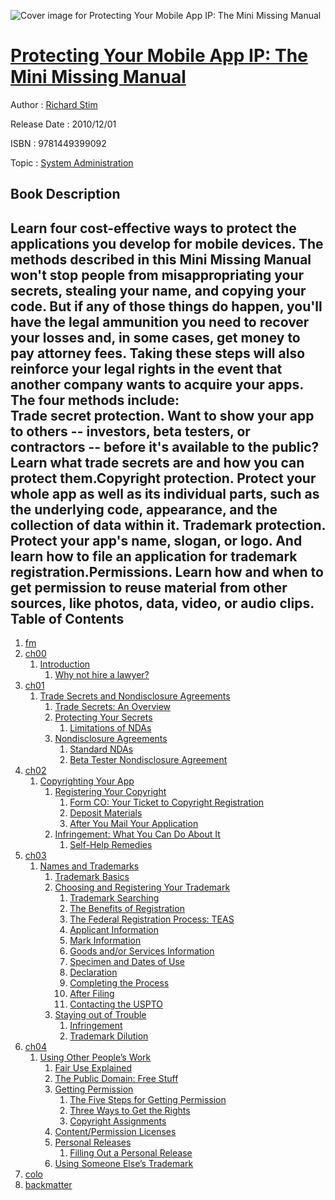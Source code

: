 ![Cover image for Protecting Your Mobile App IP: The Mini Missing Manual](https://imgdetail.ebookreading.net/cover/cover/system_admin/EB9781449399092.jpg)

[Protecting Your Mobile App IP: The Mini Missing Manual](https://ebookreading.net/view/book/Protecting+Your+Mobile+App+IP%3A+The+Mini+Missing+Manual-EB9781449399092_1.html "Protecting Your Mobile App IP: The Mini Missing Manual")
====================================================================================================================

Author : [Richard Stim](https://ebookreading.net/search/author/Richard+Stim)

Release Date : 2010/12/01

ISBN : 9781449399092

Topic : [System Administration](https://ebookreading.net/search/category/system-administration)

Book Description
-----------------

Learn four cost-effective ways to protect the applications you develop for mobile devices. The methods described in this Mini Missing Manual won't stop people from misappropriating your secrets, stealing your name, and copying your code. But if any of those things do happen, you'll have the legal ammunition you need to recover your losses and, in some cases, get money to pay attorney fees. Taking these steps will also reinforce your legal rights in the event that another company wants to acquire your apps. 
The four methods include:        
Trade secret protection. Want to show your app to others -- investors, beta testers, or contractors -- before it's available to the public? Learn what trade secrets are and how you can protect them.Copyright protection. Protect your whole app as well as its individual parts, such as the underlying code, appearance, and the collection of data within it. Trademark protection. Protect your app's name, slogan, or logo. And learn how to file an application for trademark registration.Permissions. Learn how and when to get permission to reuse material from other sources, like photos, data, video, or audio clips.               
Table of Contents
-----------------

1. [fm](https://ebookreading.net/view/book/Protecting+Your+Mobile+App+IP%3A+The+Mini+Missing+Manual-EB9781449399092_1.html)
1. [ch00](https://ebookreading.net/view/book/Protecting+Your+Mobile+App+IP%3A+The+Mini+Missing+Manual-EB9781449399092_2.html)
    1. [Introduction](https://ebookreading.net/view/book/Protecting+Your+Mobile+App+IP%3A+The+Mini+Missing+Manual-EB9781449399092_2.html#toc-anchor)
        1. [Why not hire a lawyer?](https://ebookreading.net/view/book/Protecting+Your+Mobile+App+IP%3A+The+Mini+Missing+Manual-EB9781449399092_2.html#toc-anchor-1)
1. [ch01](https://ebookreading.net/view/book/Protecting+Your+Mobile+App+IP%3A+The+Mini+Missing+Manual-EB9781449399092_3.html)
    1. [Trade Secrets and Nondisclosure Agreements](https://ebookreading.net/view/book/Protecting+Your+Mobile+App+IP%3A+The+Mini+Missing+Manual-EB9781449399092_3.html#toc-anchor)
        1. [Trade Secrets: An Overview](https://ebookreading.net/view/book/Protecting+Your+Mobile+App+IP%3A+The+Mini+Missing+Manual-EB9781449399092_3.html#toc-anchor-1)
        1. [Protecting Your Secrets](https://ebookreading.net/view/book/Protecting+Your+Mobile+App+IP%3A+The+Mini+Missing+Manual-EB9781449399092_3.html#toc-anchor-2)
            1. [Limitations of NDAs](https://ebookreading.net/view/book/Protecting+Your+Mobile+App+IP%3A+The+Mini+Missing+Manual-EB9781449399092_3.html#toc-anchor-4)
        1. [Nondisclosure Agreements](https://ebookreading.net/view/book/Protecting+Your+Mobile+App+IP%3A+The+Mini+Missing+Manual-EB9781449399092_3.html#toc-anchor-3)
            1. [Standard NDAs](https://ebookreading.net/view/book/Protecting+Your+Mobile+App+IP%3A+The+Mini+Missing+Manual-EB9781449399092_3.html#toc-anchor-5)
            1. [Beta Tester Nondisclosure Agreement](https://ebookreading.net/view/book/Protecting+Your+Mobile+App+IP%3A+The+Mini+Missing+Manual-EB9781449399092_3.html#toc-anchor-6)
1. [ch02](https://ebookreading.net/view/book/Protecting+Your+Mobile+App+IP%3A+The+Mini+Missing+Manual-EB9781449399092_4.html)
    1. [Copyrighting Your App](https://ebookreading.net/view/book/Protecting+Your+Mobile+App+IP%3A+The+Mini+Missing+Manual-EB9781449399092_4.html#toc-anchor)
        1. [Registering Your Copyright](https://ebookreading.net/view/book/Protecting+Your+Mobile+App+IP%3A+The+Mini+Missing+Manual-EB9781449399092_4.html#toc-anchor-1)
            1. [Form CO: Your Ticket to Copyright Registration](https://ebookreading.net/view/book/Protecting+Your+Mobile+App+IP%3A+The+Mini+Missing+Manual-EB9781449399092_4.html#toc-anchor-3)
            1. [Deposit Materials](https://ebookreading.net/view/book/Protecting+Your+Mobile+App+IP%3A+The+Mini+Missing+Manual-EB9781449399092_4.html#toc-anchor-4)
            1. [After You Mail Your Application](https://ebookreading.net/view/book/Protecting+Your+Mobile+App+IP%3A+The+Mini+Missing+Manual-EB9781449399092_4.html#toc-anchor-5)
        1. [Infringement: What You Can Do About It](https://ebookreading.net/view/book/Protecting+Your+Mobile+App+IP%3A+The+Mini+Missing+Manual-EB9781449399092_4.html#toc-anchor-2)
            1. [Self-Help Remedies](https://ebookreading.net/view/book/Protecting+Your+Mobile+App+IP%3A+The+Mini+Missing+Manual-EB9781449399092_4.html#toc-anchor-6)
1. [ch03](https://ebookreading.net/view/book/Protecting+Your+Mobile+App+IP%3A+The+Mini+Missing+Manual-EB9781449399092_5.html)
    1. [Names and Trademarks](https://ebookreading.net/view/book/Protecting+Your+Mobile+App+IP%3A+The+Mini+Missing+Manual-EB9781449399092_5.html#toc-anchor)
        1. [Trademark Basics](https://ebookreading.net/view/book/Protecting+Your+Mobile+App+IP%3A+The+Mini+Missing+Manual-EB9781449399092_5.html#toc-anchor-1)
        1. [Choosing and Registering Your Trademark](https://ebookreading.net/view/book/Protecting+Your+Mobile+App+IP%3A+The+Mini+Missing+Manual-EB9781449399092_5.html#toc-anchor-2)
            1. [Trademark Searching](https://ebookreading.net/view/book/Protecting+Your+Mobile+App+IP%3A+The+Mini+Missing+Manual-EB9781449399092_5.html#toc-anchor-4)
            1. [The Benefits of Registration](https://ebookreading.net/view/book/Protecting+Your+Mobile+App+IP%3A+The+Mini+Missing+Manual-EB9781449399092_5.html#toc-anchor-5)
            1. [The Federal Registration Process: TEAS](https://ebookreading.net/view/book/Protecting+Your+Mobile+App+IP%3A+The+Mini+Missing+Manual-EB9781449399092_5.html#toc-anchor-6)
            1. [Applicant Information](https://ebookreading.net/view/book/Protecting+Your+Mobile+App+IP%3A+The+Mini+Missing+Manual-EB9781449399092_5.html#toc-anchor-7)
            1. [Mark Information](https://ebookreading.net/view/book/Protecting+Your+Mobile+App+IP%3A+The+Mini+Missing+Manual-EB9781449399092_5.html#toc-anchor-8)
            1. [Goods and/or Services Information](https://ebookreading.net/view/book/Protecting+Your+Mobile+App+IP%3A+The+Mini+Missing+Manual-EB9781449399092_5.html#toc-anchor-9)
            1. [Specimen and Dates of Use](https://ebookreading.net/view/book/Protecting+Your+Mobile+App+IP%3A+The+Mini+Missing+Manual-EB9781449399092_5.html#toc-anchor-10)
            1. [Declaration](https://ebookreading.net/view/book/Protecting+Your+Mobile+App+IP%3A+The+Mini+Missing+Manual-EB9781449399092_5.html#toc-anchor-11)
            1. [Completing the Process](https://ebookreading.net/view/book/Protecting+Your+Mobile+App+IP%3A+The+Mini+Missing+Manual-EB9781449399092_5.html#toc-anchor-12)
            1. [After Filing](https://ebookreading.net/view/book/Protecting+Your+Mobile+App+IP%3A+The+Mini+Missing+Manual-EB9781449399092_5.html#toc-anchor-13)
            1. [Contacting the USPTO](https://ebookreading.net/view/book/Protecting+Your+Mobile+App+IP%3A+The+Mini+Missing+Manual-EB9781449399092_5.html#toc-anchor-14)
        1. [Staying out of Trouble](https://ebookreading.net/view/book/Protecting+Your+Mobile+App+IP%3A+The+Mini+Missing+Manual-EB9781449399092_5.html#toc-anchor-3)
            1. [Infringement ](https://ebookreading.net/view/book/Protecting+Your+Mobile+App+IP%3A+The+Mini+Missing+Manual-EB9781449399092_5.html#toc-anchor-15)
            1. [Trademark Dilution](https://ebookreading.net/view/book/Protecting+Your+Mobile+App+IP%3A+The+Mini+Missing+Manual-EB9781449399092_5.html#toc-anchor-16)
1. [ch04](https://ebookreading.net/view/book/Protecting+Your+Mobile+App+IP%3A+The+Mini+Missing+Manual-EB9781449399092_6.html)
    1. [Using Other People’s Work](https://ebookreading.net/view/book/Protecting+Your+Mobile+App+IP%3A+The+Mini+Missing+Manual-EB9781449399092_6.html#toc-anchor)
        1. [Fair Use Explained](https://ebookreading.net/view/book/Protecting+Your+Mobile+App+IP%3A+The+Mini+Missing+Manual-EB9781449399092_6.html#toc-anchor-1)
        1. [The Public Domain: Free Stuff](https://ebookreading.net/view/book/Protecting+Your+Mobile+App+IP%3A+The+Mini+Missing+Manual-EB9781449399092_6.html#toc-anchor-2)
        1. [Getting Permission ](https://ebookreading.net/view/book/Protecting+Your+Mobile+App+IP%3A+The+Mini+Missing+Manual-EB9781449399092_6.html#toc-anchor-3)
            1. [The Five Steps for Getting Permission](https://ebookreading.net/view/book/Protecting+Your+Mobile+App+IP%3A+The+Mini+Missing+Manual-EB9781449399092_6.html#toc-anchor-7)
            1. [Three Ways to Get the Rights](https://ebookreading.net/view/book/Protecting+Your+Mobile+App+IP%3A+The+Mini+Missing+Manual-EB9781449399092_6.html#toc-anchor-8)
            1. [Copyright Assignments](https://ebookreading.net/view/book/Protecting+Your+Mobile+App+IP%3A+The+Mini+Missing+Manual-EB9781449399092_6.html#toc-anchor-9)
        1. [Content/Permission Licenses](https://ebookreading.net/view/book/Protecting+Your+Mobile+App+IP%3A+The+Mini+Missing+Manual-EB9781449399092_6.html#toc-anchor-4)
        1. [Personal Releases](https://ebookreading.net/view/book/Protecting+Your+Mobile+App+IP%3A+The+Mini+Missing+Manual-EB9781449399092_6.html#toc-anchor-5)
            1. [Filling Out a Personal Release](https://ebookreading.net/view/book/Protecting+Your+Mobile+App+IP%3A+The+Mini+Missing+Manual-EB9781449399092_6.html#toc-anchor-10)
        1. [Using Someone Else’s Trademark](https://ebookreading.net/view/book/Protecting+Your+Mobile+App+IP%3A+The+Mini+Missing+Manual-EB9781449399092_6.html#toc-anchor-6)
1. [colo](https://ebookreading.net/view/book/Protecting+Your+Mobile+App+IP%3A+The+Mini+Missing+Manual-EB9781449399092_7.html)
1. [backmatter](https://ebookreading.net/view/book/Protecting+Your+Mobile+App+IP%3A+The+Mini+Missing+Manual-EB9781449399092_8.html)
